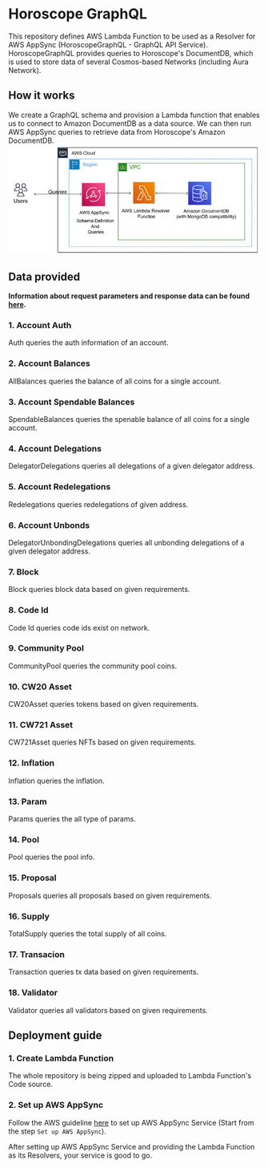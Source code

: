 # Horoscope GraphQL
This repository defines AWS Lambda Function to be used as a Resolver for AWS AppSync (HoroscopeGraphQL - GraphQL API Service). HoroscopeGraphQL provides queries to Horoscope's DocumentDB, which is used to store data of several Cosmos-based Networks (including Aura Network).

## How it works
We create a GraphQL schema and provision a Lambda function that enables us to connect to Amazon DocumentDB as a data source. We can then run AWS AppSync queries to retrieve data from Horoscope's Amazon DocumentDB.
![image](docs/dbblog_922_01.jpg)

## Data provided

**Information about request parameters and response data can be found [here](./docs/schema.json).**

### 1. Account Auth
Auth queries the auth information of an account.
### 2. Account Balances
AllBalances queries the balance of all coins for a single account.
### 3. Account Spendable Balances
SpendableBalances queries the spenable balance of all coins for a single account.
### 4. Account Delegations
DelegatorDelegations queries all delegations of a given delegator address.
### 5. Account Redelegations
Redelegations queries redelegations of given address.
### 6. Account Unbonds
DelegatorUnbondingDelegations queries all unbonding delegations of a given delegator address.
### 7. Block
Block queries block data based on given requirements.
### 8. Code Id
Code Id queries code ids exist on network.
### 9. Community Pool
CommunityPool queries the community pool coins.
### 10. CW20 Asset
CW20Asset queries tokens based on given requirements.
### 11. CW721 Asset
CW721Asset queries NFTs based on given requirements.
### 12. Inflation
Inflation queries the inflation.
### 13. Param
Params queries the all type of params.
### 14. Pool
Pool queries the pool info.
### 15. Proposal
Proposals queries all proposals based on given requirements.
### 16. Supply
TotalSupply queries the total supply of all coins.
### 17. Transacion
Transaction queries tx data based on given requirements.
### 18. Validator
Validator queries all validators based on given requirements.

## Deployment guide
### 1. Create Lambda Function
The whole repository is being zipped and uploaded to Lambda Function's Code source.
### 2. Set up AWS AppSync
Follow the AWS guideline [here](https://aws.amazon.com/blogs/database/build-a-graphql-api-for-amazon-documentdb-with-mongodb-compatibility-using-aws-appsync/) to set up AWS AppSync Service (Start from the step `Set up AWS AppSync`).

After setting up AWS AppSync Service and providing the Lambda Function as its Resolvers, your service is good to go.